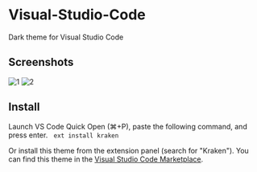# Visual-Studio-Code
Dark theme for Visual Studio Code

## Screenshots
![1](https://user-images.githubusercontent.com/2269864/44498634-a96d3800-a64d-11e8-8b78-2e1fcbc13ccb.png)
![2](https://user-images.githubusercontent.com/2269864/44498635-a96d3800-a64d-11e8-8272-f3034e54062c.png)

## Install
Launch VS Code Quick Open (⌘+P), paste the following command, and press enter.  
`ext install kraken`

Or install this theme from the extension panel (search for "Kraken").
You can find this theme in the [Visual Studio Code Marketplace](https://marketplace.visualstudio.com/items?itemName=4ban.kraken).

